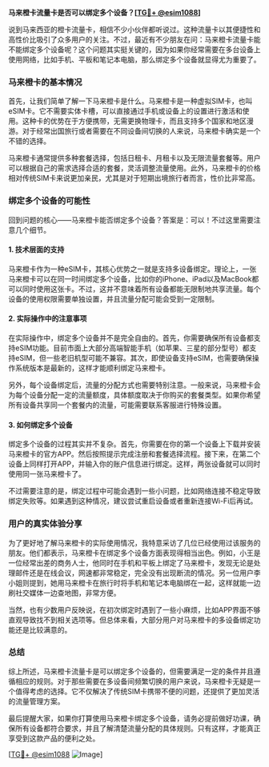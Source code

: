 **马来橙卡流量卡是否可以绑定多个设备？[[TG💪+ @esim1088](https://t.me/s/esim1088)]**

说到马来西亚的橙卡流量卡，相信不少小伙伴都听说过。这种流量卡以其便捷性和高性价比吸引了众多用户的关注。不过，最近有不少朋友在问：马来橙卡流量卡能不能绑定多个设备呢？这个问题其实挺关键的，因为如果你经常需要在多台设备上使用网络，比如手机、平板和笔记本电脑，那么绑定多个设备就显得尤为重要了。

### 马来橙卡的基本情况

首先，让我们简单了解一下马来橙卡是什么。马来橙卡是一种虚拟SIM卡，也叫eSIM卡。它不需要实体卡槽，可以直接通过手机或设备上的设置进行激活和使用。这种卡的优势在于方便携带，无需更换物理卡，而且支持多个国家和地区漫游。对于经常出国旅行或者需要在不同设备间切换的人来说，马来橙卡确实是一个不错的选择。

马来橙卡通常提供多种套餐选择，包括日租卡、月租卡以及无限流量套餐等。用户可以根据自己的需求选择合适的套餐，灵活调整流量使用。此外，马来橙卡的价格相对传统SIM卡来说更加亲民，尤其是对于短期出境旅行者而言，性价比非常高。

### 绑定多个设备的可能性

回到问题的核心——马来橙卡能否绑定多个设备？答案是：可以！不过这里需要注意几个细节。

#### 1. **技术层面的支持**
马来橙卡作为一种eSIM卡，其核心优势之一就是支持多设备绑定。理论上，一张马来橙卡可以在同一时间绑定多个设备，比如你的iPhone、iPad以及MacBook都可以同时使用这张卡。不过，这并不意味着所有设备都能无限制地共享流量。每个设备的使用权限需要单独设置，并且流量分配可能会受到一定限制。

#### 2. **实际操作中的注意事项**
在实际操作中，绑定多个设备并不是完全自由的。首先，你需要确保所有设备都支持eSIM功能。目前市面上大部分高端智能手机（如苹果、三星的部分型号）都支持eSIM，但一些老旧机型可能不兼容。其次，即使设备支持eSIM，也需要确保操作系统版本是最新的，这样才能顺利绑定马来橙卡。

另外，每个设备绑定后，流量的分配方式也需要特别注意。一般来说，马来橙卡会为每个设备分配一定的流量额度，具体额度取决于你购买的套餐类型。如果你希望所有设备共享同一个套餐内的流量，可能需要联系客服进行特殊设置。

#### 3. **如何绑定多个设备**
绑定多个设备的过程其实并不复杂。首先，你需要在你的第一个设备上下载并安装马来橙卡的官方APP。然后按照提示完成注册和套餐选择流程。接下来，在第二个设备上同样打开APP，并输入你的账户信息进行绑定。这样，两张设备就可以同时使用同一张马来橙卡了。

不过需要注意的是，绑定过程中可能会遇到一些小问题，比如网络连接不稳定导致绑定失败等。如果遇到这种情况，建议尝试重启设备或者重新连接Wi-Fi后再试。

### 用户的真实体验分享

为了更好地了解马来橙卡的实际使用情况，我特意采访了几位已经使用过该服务的朋友。他们都表示，马来橙卡在绑定多个设备方面表现得相当出色。例如，小王是一位经常出差的商务人士，他同时在手机和平板上绑定了马来橙卡，发现无论是处理邮件还是在线会议，网速都非常稳定，完全没有出现断流的情况。另一位用户李小姐则提到，她用马来橙卡在旅行时将手机和笔记本电脑绑在一起，这样就能一边刷社交媒体一边查地图，非常方便。

当然，也有少数用户反映说，在初次绑定时遇到了一些小麻烦，比如APP界面不够直观导致找不到相关选项等。但总体来看，大部分用户对马来橙卡的多设备绑定功能还是比较满意的。

### 总结

综上所述，马来橙卡流量卡是可以绑定多个设备的，但需要满足一定的条件并且遵循相应的规则。对于那些需要在多设备间频繁切换的用户来说，马来橙卡无疑是一个值得考虑的选择。它不仅解决了传统SIM卡携带不便的问题，还提供了更加灵活的流量管理方案。

最后提醒大家，如果你打算使用马来橙卡绑定多个设备，请务必提前做好功课，确保所有设备都符合要求，并且了解清楚流量分配的具体规则。只有这样，才能真正享受到这款产品的便利之处。

[[TG💪+ @esim1088](https://t.me/s/esim1088) ![Image](https://i.postimg.cc/4NQfJmqS/Snipaste-2025-05-13-00-14-12.png)]